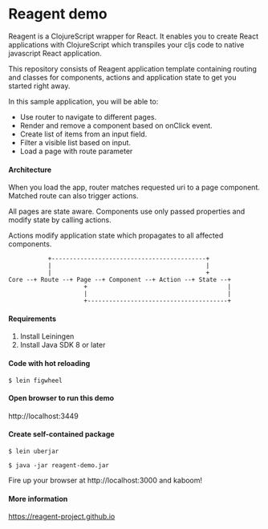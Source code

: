 # Reagent demo

Reagent is a ClojureScript wrapper for React. It enables you to create React applications with ClojureScript which
transpiles your cljs code to native javascript React application.

This repository consists of Reagent application template containing routing and classes for components, actions and application state to get you started right away.

In this sample application, you will be able to:

- Use router to navigate to different pages.
- Render and remove a component based on onClick event.
- Create list of items from an input field.
- Filter a visible list based on input.
- Load a page with route parameter

#### Architecture

When you load the app, router matches requested uri to a page component. Matched route can also trigger actions.

All pages are state aware. Components use only passed properties and modify state by calling actions. 

Actions modify application state which propagates to all affected components.


               +-------------------------------------------+
               |                                           |
               |                                           +
    Core --+ Route --+ Page --+ Component --+ Action --+ State --+ 
                         +                                       | 
                         |                                       | 
                         +---------------------------------------+


#### Requirements

1. Install Leiningen
2. Install Java SDK 8 or later

#### Code with hot reloading

    $ lein figwheel

#### Open browser to run this demo

http://localhost:3449

#### Create self-contained package

    $ lein uberjar
    
    $ java -jar reagent-demo.jar    

Fire up your browser at http://localhost:3000 and kaboom!

#### More information

https://reagent-project.github.io
